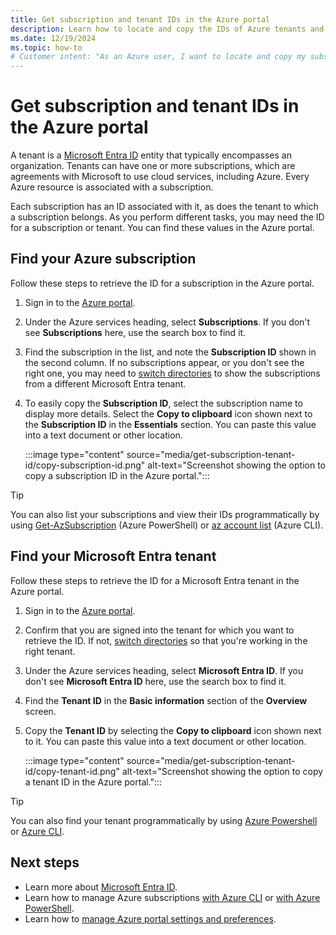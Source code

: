 ```yaml
---
title: Get subscription and tenant IDs in the Azure portal
description: Learn how to locate and copy the IDs of Azure tenants and subscriptions.
ms.date: 12/19/2024
ms.topic: how-to
# Customer intent: "As an Azure user, I want to locate and copy my subscription and tenant IDs in the Azure portal, so that I can use these values when performing management tasks."
---
```


# Get subscription and tenant IDs in the Azure portal

A tenant is a [Microsoft Entra ID](/azure/active-directory/fundamentals/active-directory-whatis) entity that typically encompasses an organization. Tenants can have one or more subscriptions, which are agreements with Microsoft to use cloud services, including Azure. Every Azure resource is associated with a subscription.

Each subscription has an ID associated with it, as does the tenant to which a subscription belongs. As you perform different tasks, you may need the ID for a subscription or tenant. You can find these values in the Azure portal.

## Find your Azure subscription

Follow these steps to retrieve the ID for a subscription in the Azure portal.

1. Sign in to the [Azure portal](https://portal.azure.com).
1. Under the Azure services heading, select **Subscriptions**. If you don't see **Subscriptions** here, use the search box to find it.
1. Find the subscription in the list, and note the **Subscription ID** shown in the second column. If no subscriptions appear, or you don't see the right one, you may need to [switch directories](set-preferences.md#switch-and-manage-directories) to show the subscriptions from a different Microsoft Entra tenant.
1. To easily copy the **Subscription ID**, select the subscription name to display more details. Select the **Copy to clipboard** icon shown next to the **Subscription ID** in the **Essentials** section. You can paste this value into a text document or other location.

   :::image type="content" source="media/get-subscription-tenant-id/copy-subscription-id.png" alt-text="Screenshot showing the option to copy a subscription ID in the Azure portal.":::

> [!TIP]
> You can also list your subscriptions and view their IDs programmatically by using [Get-AzSubscription](/powershell/module/az.accounts/get-azsubscription) (Azure PowerShell) or [az account list](/cli/azure/account#az-account-list) (Azure CLI).

<a name='find-your-azure-ad-tenant'></a>

## Find your Microsoft Entra tenant

Follow these steps to retrieve the ID for a Microsoft Entra tenant in the Azure portal.

1. Sign in to the [Azure portal](https://portal.azure.com).
1. Confirm that you are signed into the tenant for which you want to retrieve the ID. If not, [switch directories](set-preferences.md#switch-and-manage-directories) so that you're working in the right tenant.
1. Under the Azure services heading, select **Microsoft Entra ID**. If you don't see **Microsoft Entra ID** here, use the search box to find it.
1. Find the **Tenant ID** in the **Basic information** section of the **Overview** screen.
1. Copy the **Tenant ID** by selecting the **Copy to clipboard** icon shown next to it. You can paste this value into a text document or other location.

   :::image type="content" source="media/get-subscription-tenant-id/copy-tenant-id.png" alt-text="Screenshot showing the option to copy a tenant ID in the Azure portal.":::

> [!TIP]
> You can also find your tenant programmatically by using [Azure Powershell](/azure/active-directory/fundamentals/how-to-find-tenant#find-tenant-id-with-powershell) or [Azure CLI](/azure/active-directory/fundamentals/how-to-find-tenant#find-tenant-id-with-cli).

## Next steps

- Learn more about [Microsoft Entra ID](/azure/active-directory/fundamentals/active-directory-whatis).
- Learn how to manage Azure subscriptions [with Azure CLI](/cli/azure/manage-azure-subscriptions-azure-cli) or [with Azure PowerShell](/powershell/azure/manage-subscriptions-azureps).
- Learn how to [manage Azure portal settings and preferences](set-preferences.md).
